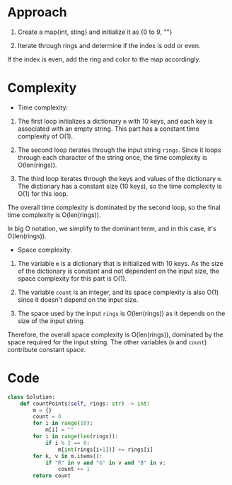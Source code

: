 # Approach
<!-- Describe your approach to solving the problem. -->
1. Create a map{int, sting} and initialize it as {0 to 9, ""}

2. Iterate through rings and determine if the index is odd or even.

If the index is even, add the ring and color to the map accordingly.

# Complexity

- Time complexity:
<!-- Add your time complexity here, e.g. $$O(n)$$ -->
1. The first loop initializes a dictionary `m` with 10 keys, and each key is associated with an empty string. This part has a constant time complexity of O(1).

2. The second loop iterates through the input string `rings`. Since it loops through each character of the string once, the time complexity is O(len(rings)).

3. The third loop iterates through the keys and values of the dictionary `m`. The dictionary has a constant size (10 keys), so the time complexity is O(1) for this loop.

The overall time complexity is dominated by the second loop, so the final time complexity is O(len(rings)).

In big O notation, we simplify to the dominant term, and in this case, it's O(len(rings)).

- Space complexity:
<!-- Add your space complexity here, e.g. $$O(n)$$ -->
1. The variable `m` is a dictionary that is initialized with 10 keys. As the size of the dictionary is constant and not dependent on the input size, the space complexity for this part is O(1).

2. The variable `count` is an integer, and its space complexity is also O(1) since it doesn't depend on the input size.

3. The space used by the input `rings` is O(len(rings)) as it depends on the size of the input string.

Therefore, the overall space complexity is O(len(rings)), dominated by the space required for the input string. The other variables (`m` and `count`) contribute constant space.

# Code

```Python []
class Solution:
    def countPoints(self, rings: str) -> int:
        m = {}
        count = 0
        for i in range(10):
            m[i] = ""
        for i in range(len(rings)):
            if i % 2 == 0:
                m[int(rings[i+1])] += rings[i]
        for k, v in m.items():
            if "R" in v and "G" in v and "B" in v:
                count += 1
        return count

```
